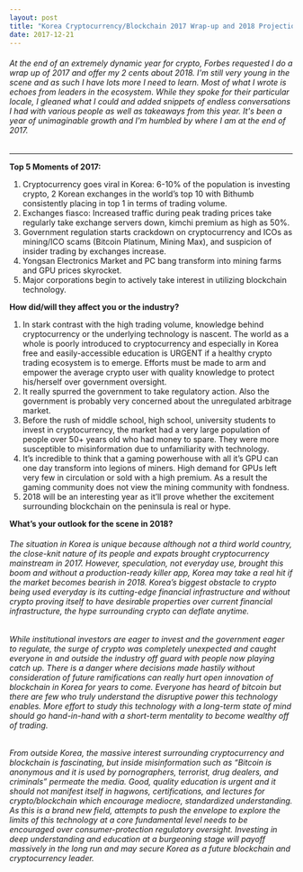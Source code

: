 ```yaml
---
layout: post
title: "Korea Cryptocurrency/Blockchain 2017 Wrap-up and 2018 Projection"
date: 2017-12-21
---
```


###### *At the end of an extremely dynamic year for crypto, Forbes requested I do a wrap up of 2017 and offer my 2 cents about 2018. I'm still very young in the scene and as such I have lots more I need to learn. Most of what I wrote is echoes from leaders in the ecosystem. While they spoke for their particular locale, I gleaned what I could and added snippets of endless conversations I had with various people as well as takeaways from this year. It's been a year of unimaginable growth and I'm humbled by where I am at the end of 2017.*

***
__Top 5 Moments of 2017:__

1. Cryptocurrency goes viral in Korea: 6-10% of the population is investing crypto, 2 Korean exchanges in the world’s top 10 with Bithumb consistently placing in top 1 in terms of trading volume.
2. Exchanges fiasco: Increased traffic during peak trading prices take regularly take exchange servers down, kimchi premium as high as 50%.
3. Government regulation starts crackdown on cryptocurrency and ICOs as mining/ICO scams (Bitcoin Platinum, Mining Max), and suspicion of insider trading by exchanges increase.
4. Yongsan Electronics Market and PC bang transform into mining farms and GPU prices skyrocket.
5. Major corporations begin to actively take interest in utilizing blockchain technology.

__How did/will they affect you or the industry?__

1. In stark contrast with the high trading volume, knowledge behind cryptocurrency or the underlying technology is nascent. The world as a whole is poorly introduced to cryptocurrency and especially in Korea free and easily-accessible education is URGENT if a healthy crypto trading ecosystem is to emerge. Efforts must be made to arm and empower the average crypto user with quality knowledge to protect his/herself over government oversight.
2. It really spurred the government to take regulatory action. Also the government is probably very concerned about the unregulated arbitrage market.
3. Before the rush of middle school, high school, university students to invest in cryptocurrency, the market had a very large population of people over 50+ years old who had money to spare. They were more susceptible to misinformation due to unfamiliarity with technology.
4. It’s incredible to think that a gaming powerhouse with all it’s GPU can one day transform into legions of miners. High demand for GPUs left very few in circulation or sold with a high premium. As a result the gaming community does not view the mining community with fondness.
5. 2018 will be an interesting year as it’ll prove whether the excitement surrounding blockchain on the peninsula is real or hype.

__What’s your outlook for the scene in 2018?__

###### The situation in Korea is unique because although not a third world country, the close-knit nature of its people and expats brought cryptocurrency mainstream in 2017. However, speculation, not everyday use, brought this boom and without a production-ready killer app, Korea may take a real hit if the market becomes bearish in 2018. Korea’s biggest obstacle to crypto being used everyday is its cutting-edge financial infrastructure and without crypto proving itself to have desirable properties over current financial infrastructure, the hype surrounding crypto can deflate anytime.

###### While institutional investors are eager to invest and the government eager to regulate, the surge of crypto was completely unexpected and caught everyone in and outside the industry off guard with people now playing catch up. There is a danger where decisions made hastily without consideration of future ramifications can really hurt open innovation of blockchain in Korea for years to come. Everyone has heard of bitcoin but there are few who truly understand the disruptive power this technology enables. More effort to study this technology with a long-term state of mind should go hand-in-hand with a short-term mentality to become wealthy off of trading.

###### From outside Korea, the massive interest surrounding cryptocurrency and blockchain is fascinating, but inside misinformation such as “Bitcoin is anonymous and it is used by pornographers, terrorist, drug dealers, and criminals” permeate the media. Good, quality education is urgent and it should not manifest itself in hagwons, certifications, and lectures for crypto/blockchain which encourage mediocre, standardized understanding. As this is a brand new field, attempts to push the envelope to explore the limits of this technology at a core fundamental level needs to be encouraged over consumer-protection regulatory oversight. Investing in deep understanding and education at a burgeoning stage will payoff massively in the long run and may secure Korea as a future blockchain and cryptocurrency leader.
